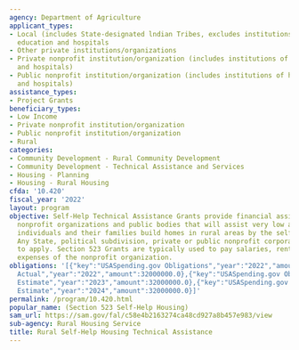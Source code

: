 ```yaml
---
agency: Department of Agriculture
applicant_types:
- Local (includes State-designated lndian Tribes, excludes institutions of higher
  education and hospitals
- Other private institutions/organizations
- Private nonprofit institution/organization (includes institutions of higher education
  and hospitals)
- Public nonprofit institution/organization (includes institutions of higher education
  and hospitals)
assistance_types:
- Project Grants
beneficiary_types:
- Low Income
- Private nonprofit institution/organization
- Public nonprofit institution/organization
- Rural
categories:
- Community Development - Rural Community Development
- Community Development - Technical Assistance and Services
- Housing - Planning
- Housing - Rural Housing
cfda: '10.420'
fiscal_year: '2022'
layout: program
objective: Self-Help Technical Assistance Grants provide financial assistance to qualified
  nonprofit organizations and public bodies that will assist very low and low-income
  individuals and their families build homes in rural areas by the self help method.
  Any State, political subdivision, private or public nonprofit corporation is eligible
  to apply. Section 523 Grants are typically used to pay salaries, rent, and office
  expenses of the nonprofit organization.
obligations: '[{"key":"USASpending.gov Obligations","year":"2022","amount":20897811.0},{"key":"SAM.gov
  Actual","year":"2022","amount":32000000.0},{"key":"USASpending.gov Obligations","year":"2023","amount":9366912.0},{"key":"SAM.gov
  Estimate","year":"2023","amount":32000000.0},{"key":"USASpending.gov Obligations","year":"2024","amount":0.0},{"key":"SAM.gov
  Estimate","year":"2024","amount":32000000.0}]'
permalink: /program/10.420.html
popular_name: (Section 523 Self-Help Housing)
sam_url: https://sam.gov/fal/c58e4b2163274ca48cd927a8b457e983/view
sub-agency: Rural Housing Service
title: Rural Self-Help Housing Technical Assistance
---
```

